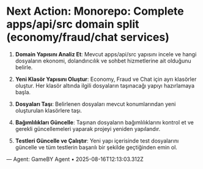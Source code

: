 # Next Action: Monorepo: Complete apps/api/src domain split (economy/fraud/chat services)

1. **Domain Yapısını Analiz Et**: Mevcut apps/api/src yapısını incele ve hangi dosyaların ekonomi, dolandırıcılık ve sohbet hizmetlerine ait olduğunu belirle.

2. **Yeni Klasör Yapısını Oluştur**: Economy, Fraud ve Chat için ayrı klasörler oluştur. Her klasör altında ilgili dosyaların taşınacağı yapıyı hazırlamaya başla.

3. **Dosyaları Taşı**: Belirlenen dosyaları mevcut konumlarından yeni oluşturulan klasörlere taşı.

4. **Bağımlılıkları Güncelle**: Taşınan dosyaların bağımlılıklarını kontrol et ve gerekli güncellemeleri yaparak projeyi yeniden yapılandır.

5. **Testleri Güncelle ve Çalıştır**: Yeni yapı içerisinde test dosyalarını güncelle ve tüm testlerin başarılı bir şekilde geçtiğinden emin ol.

— Agent: GameBY Agent • 2025-08-16T12:13:03.312Z
